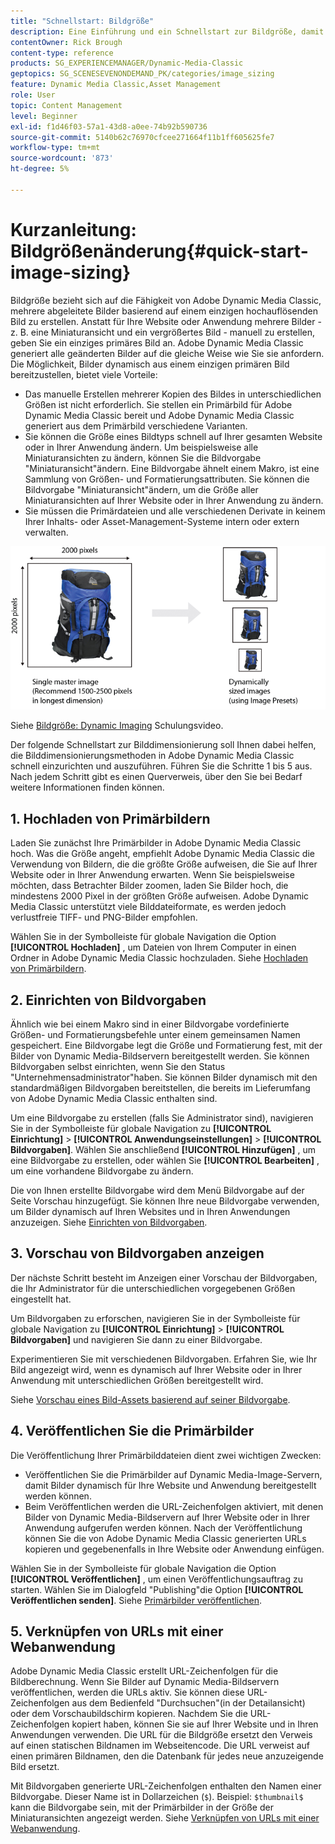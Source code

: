 ```yaml
---
title: "Schnellstart: Bildgröße"
description: Eine Einführung und ein Schnellstart zur Bildgröße, damit Sie in Adobe Dynamic Media Classic schnell mit den Bildgrößetechniken arbeiten können.
contentOwner: Rick Brough
content-type: reference
products: SG_EXPERIENCEMANAGER/Dynamic-Media-Classic
geptopics: SG_SCENESEVENONDEMAND_PK/categories/image_sizing
feature: Dynamic Media Classic,Asset Management
role: User
topic: Content Management
level: Beginner
exl-id: f1d46f03-57a1-43d8-a0ee-74b92b590736
source-git-commit: 5140b62c76970cfcee271664f11b1ff605625fe7
workflow-type: tm+mt
source-wordcount: '873'
ht-degree: 5%

---
```


# Kurzanleitung: Bildgrößenänderung{#quick-start-image-sizing}

Bildgröße bezieht sich auf die Fähigkeit von Adobe Dynamic Media Classic, mehrere abgeleitete Bilder basierend auf einem einzigen hochauflösenden Bild zu erstellen. Anstatt für Ihre Website oder Anwendung mehrere Bilder - z. B. eine Miniaturansicht und ein vergrößertes Bild - manuell zu erstellen, geben Sie ein einziges primäres Bild an. Adobe Dynamic Media Classic generiert alle geänderten Bilder auf die gleiche Weise wie Sie sie anfordern. Die Möglichkeit, Bilder dynamisch aus einem einzigen primären Bild bereitzustellen, bietet viele Vorteile:

* Das manuelle Erstellen mehrerer Kopien des Bildes in unterschiedlichen Größen ist nicht erforderlich. Sie stellen ein Primärbild für Adobe Dynamic Media Classic bereit und Adobe Dynamic Media Classic generiert aus dem Primärbild verschiedene Varianten.
* Sie können die Größe eines Bildtyps schnell auf Ihrer gesamten Website oder in Ihrer Anwendung ändern. Um beispielsweise alle Miniaturansichten zu ändern, können Sie die Bildvorgabe &quot;Miniaturansicht&quot;ändern. Eine Bildvorgabe ähnelt einem Makro, ist eine Sammlung von Größen- und Formatierungsattributen. Sie können die Bildvorgabe &quot;Miniaturansicht&quot;ändern, um die Größe aller Miniaturansichten auf Ihrer Website oder in Ihrer Anwendung zu ändern.
* Sie müssen die Primärdateien und alle verschiedenen Derivate in keinem Ihrer Inhalts- oder Asset-Management-Systeme intern oder extern verwalten.

![Sie können mehrere abgeleitete Bilder mit unterschiedlicher Größe aus derselben hochauflösenden Primärdatei erstellen.](/help/using/assets/is_derivative_sizes_popup.png)

Siehe [Bildgröße: Dynamic Imaging](https://s7d5.scene7.com/s7viewers/html5/VideoViewer.html?videoserverurl=https://s7d5.scene7.com/is/content/&amp;emailurl=https://s7d5.scene7.com/s7/emailFriend&amp;serverUrl=https://s7d5.scene7.com/is/image/&amp;config=Scene7SharedAssets/Universal_HTML5_Video&amp;contenturl=https://s7d5.scene7.com/skins/&amp;asset=S7tutorials/557_Image%20Sizing_converted%20renamed_Dynamic%20Imaging-AVS) Schulungsvideo.

Der folgende Schnellstart zur Bilddimensionierung soll Ihnen dabei helfen, die Bilddimensionierungsmethoden in Adobe Dynamic Media Classic schnell einzurichten und auszuführen. Führen Sie die Schritte 1 bis 5 aus. Nach jedem Schritt gibt es einen Querverweis, über den Sie bei Bedarf weitere Informationen finden können.

## 1. Hochladen von Primärbildern

Laden Sie zunächst Ihre Primärbilder in Adobe Dynamic Media Classic hoch. Was die Größe angeht, empfiehlt Adobe Dynamic Media Classic die Verwendung von Bildern, die die größte Größe aufweisen, die Sie auf Ihrer Website oder in Ihrer Anwendung erwarten. Wenn Sie beispielsweise möchten, dass Betrachter Bilder zoomen, laden Sie Bilder hoch, die mindestens 2000 Pixel in der größten Größe aufweisen. Adobe Dynamic Media Classic unterstützt viele Bilddateiformate, es werden jedoch verlustfreie TIFF- und PNG-Bilder empfohlen.

Wählen Sie in der Symbolleiste für globale Navigation die Option **[!UICONTROL Hochladen]** , um Dateien von Ihrem Computer in einen Ordner in Adobe Dynamic Media Classic hochzuladen. Siehe [Hochladen von Primärbildern](uploading-master-images.md#uploading_master_images).

## 2. Einrichten von Bildvorgaben

Ähnlich wie bei einem Makro sind in einer Bildvorgabe vordefinierte Größen- und Formatierungsbefehle unter einem gemeinsamen Namen gespeichert. Eine Bildvorgabe legt die Größe und Formatierung fest, mit der Bilder von Dynamic Media-Bildservern bereitgestellt werden. Sie können Bildvorgaben selbst einrichten, wenn Sie den Status &quot;Unternehmensadministrator&quot;haben. Sie können Bilder dynamisch mit den standardmäßigen Bildvorgaben bereitstellen, die bereits im Lieferumfang von Adobe Dynamic Media Classic enthalten sind.

Um eine Bildvorgabe zu erstellen (falls Sie Administrator sind), navigieren Sie in der Symbolleiste für globale Navigation zu **[!UICONTROL Einrichtung]** > **[!UICONTROL Anwendungseinstellungen]** > **[!UICONTROL Bildvorgaben]**. Wählen Sie anschließend **[!UICONTROL Hinzufügen]** , um eine Bildvorgabe zu erstellen, oder wählen Sie **[!UICONTROL Bearbeiten]** , um eine vorhandene Bildvorgabe zu ändern.

Die von Ihnen erstellte Bildvorgabe wird dem Menü Bildvorgabe auf der Seite Vorschau hinzugefügt. Sie können Ihre neue Bildvorgabe verwenden, um Bilder dynamisch auf Ihren Websites und in Ihren Anwendungen anzuzeigen. Siehe [Einrichten von Bildvorgaben](setting-image-presets.md#setting_up_image_presets).

## 3. Vorschau von Bildvorgaben anzeigen

Der nächste Schritt besteht im Anzeigen einer Vorschau der Bildvorgaben, die Ihr Administrator für die unterschiedlichen vorgegebenen Größen eingestellt hat. 

Um Bildvorgaben zu erforschen, navigieren Sie in der Symbolleiste für globale Navigation zu **[!UICONTROL Einrichtung]** > **[!UICONTROL Bildvorgaben]** und navigieren Sie dann zu einer Bildvorgabe.

Experimentieren Sie mit verschiedenen Bildvorgaben. Erfahren Sie, wie Ihr Bild angezeigt wird, wenn es dynamisch auf Ihrer Website oder in Ihrer Anwendung mit unterschiedlichen Größen bereitgestellt wird.

Siehe [Vorschau eines Bild-Assets basierend auf seiner Bildvorgabe](previewing-asset.md#previewing_an_image_asset_based_on_its_image_preset).

## 4. Veröffentlichen Sie die Primärbilder

Die Veröffentlichung Ihrer Primärbilddateien dient zwei wichtigen Zwecken:

* Veröffentlichen Sie die Primärbilder auf Dynamic Media-Image-Servern, damit Bilder dynamisch für Ihre Website und Anwendung bereitgestellt werden können.
* Beim Veröffentlichen werden die URL-Zeichenfolgen aktiviert, mit denen Bilder von Dynamic Media-Bildservern auf Ihrer Website oder in Ihrer Anwendung aufgerufen werden können. Nach der Veröffentlichung können Sie die von Adobe Dynamic Media Classic generierten URLs kopieren und gegebenenfalls in Ihre Website oder Anwendung einfügen.

Wählen Sie in der Symbolleiste für globale Navigation die Option **[!UICONTROL Veröffentlichen]** , um einen Veröffentlichungsauftrag zu starten. Wählen Sie im Dialogfeld &quot;Publishing&quot;die Option **[!UICONTROL Veröffentlichen senden]**. Siehe [Primärbilder veröffentlichen](publishing-master-images.md#publishing_master_images).

## 5. Verknüpfen von URLs mit einer Webanwendung

Adobe Dynamic Media Classic erstellt URL-Zeichenfolgen für die Bildberechnung. Wenn Sie Bilder auf Dynamic Media-Bildservern veröffentlichen, werden die URLs aktiv. Sie können diese URL-Zeichenfolgen aus dem Bedienfeld &quot;Durchsuchen&quot;(in der Detailansicht) oder dem Vorschaubildschirm kopieren. Nachdem Sie die URL-Zeichenfolgen kopiert haben, können Sie sie auf Ihrer Website und in Ihren Anwendungen verwenden. Die URL für die Bildgröße ersetzt den Verweis auf einen statischen Bildnamen im Webseitencode. Die URL verweist auf einen primären Bildnamen, den die Datenbank für jedes neue anzuzeigende Bild ersetzt.

Mit Bildvorgaben generierte URL-Zeichenfolgen enthalten den Namen einer Bildvorgabe. Dieser Name ist in Dollarzeichen (`$`). Beispiel: `$thumbnail$` kann die Bildvorgabe sein, mit der Primärbilder in der Größe der Miniaturansichten angezeigt werden. Siehe [Verknüpfen von URLs mit einer Webanwendung](linking-urls-web-application.md#linking_urls_to_your_web_application).
